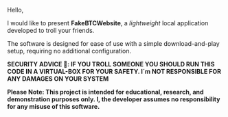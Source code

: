 Hello,

I would like to present **FakeBTCWebsite**, a *lightweight* local application developed to troll your friends.

The software is designed for ease of use with a simple download-and-play setup, requiring no additional configuration.

**SECURITY ADVICE 🚨: IF YOU TROLL SOMEONE YOU SHOULD RUN THIS CODE IN A VIRTUAL-BOX FOR YOUR SAFETY. I´m NOT RESPONSIBLE FOR ANY DAMAGES ON YOUR SYSTEM**

**Please Note: This project is intended for educational, research, and demonstration purposes only. I, the developer assumes no responsibility for any misuse of this software.**
